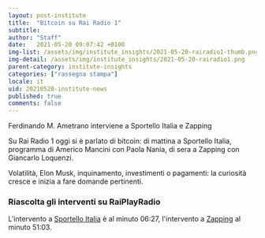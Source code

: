 ```yaml
---
layout: post-institute
title:  "Bitcoin su Rai Radio 1"
subtitle:
author: "Staff"
date:   2021-05-20 09:07:42 +0100
img-list: /assets/img/institute_insights/2021-05-20-rairadio1-thumb.png
img-detail: /assets/img/institute_insights/2021-05-20-rairadio1.png
parent-category: institute-insights
categories: ["rassegna stampa"]
locale: it
uid: 20210520-institute-news
published: true
comments: false
---
```

Ferdinando M. Ametrano interviene a Sportello Italia e Zapping

Su Rai Radio 1 oggi si è parlato di bitcoin:
di mattina a Sportello Italia, programma di Americo Mancini con Paola Nania,
di sera a Zapping con Giancarlo Loquenzi.

Volatilità, Elon Musk, inquinamento, investimenti o pagamenti: la curiosità cresce
e inizia a fare domande pertinenti.

### Riascolta gli interventi su RaiPlayRadio

L'intervento a [Sportello Italia](https://www.raiplayradio.it/audio/2021/05/SPORTELLO-ITALIA-7f3a3e55-44cb-4e87-8b2b-fe6f2812c28a.html) è al minuto 06:27,
l'intervento a [Zapping](https://www.raiplayradio.it/audio/2021/05/ZAPPING-70d1616c-9166-4d98-acb5-28573d85a22f.html) al minuto 51:03.
